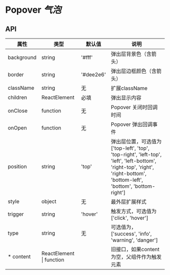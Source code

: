 # Popover *气泡*

<example />

## API

| 属性 | 类型 | 默认值 | 说明 |
| --- | --- | --- | --- |
| background | string | '#fff' | 弹出层背景色（含箭头） |
| border | string | '#dee2e6' | 弹出层边框颜色（含箭头） |
| className | string | 无 | 扩展className |
| children | ReactElement | 必填 | 弹出显示内容 |
| onClose | function | 无 | Popover 关闭时回调时间 |
| onOpen | function | 无 | Popover 弹出回调事件 |
| position | string | 'top' | 弹出层位置，可选值为 \['top-left', 'top', 'top-right', 'left-top', 'left', 'left-bottom', 'right-top', 'right', 'right-bottom', 'bottom-left', 'bottom', 'bottom-right'] |
| style | object | 无 | 最外层扩展样式 |
| trigger | string | 'hover' | 触发方式，可选值为 \['click', 'hover'] |
| type | string | 无 | 可选值为，\['success', 'info', 'warning', 'danger'] |
| * content | ReactElement \| function | | 旧接口，如果content为空，父组件作为触发元素 | 
